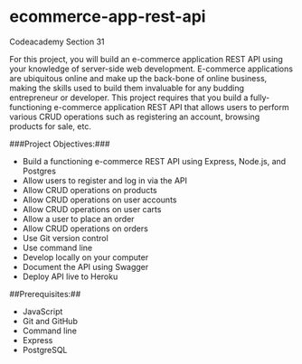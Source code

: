 # ecommerce-app-rest-api
Codeacademy Section 31

For this project, you will build an e-commerce application REST API using your knowledge of server-side web development. E-commerce applications are ubiquitous online and make up the back-bone of online business, making the skills used to build them invaluable for any budding entrepreneur or developer. This project requires that you build a fully-functioning e-commerce application REST API that allows users to perform various CRUD operations such as registering an account, browsing products for sale, etc.

###Project Objectives:###
 - Build a functioning e-commerce REST API using Express, Node.js, and Postgres
 - Allow users to register and log in via the API
 - Allow CRUD operations on products
 - Allow CRUD operations on user accounts
 - Allow CRUD operations on user carts
 - Allow a user to place an order
 - Allow CRUD operations on orders
 - Use Git version control
 - Use command line
 - Develop locally on your computer
 - Document the API using Swagger
 - Deploy API live to Heroku
 
##Prerequisites:##
 - JavaScript
 - Git and GitHub
 - Command line
 - Express
 - PostgreSQL
